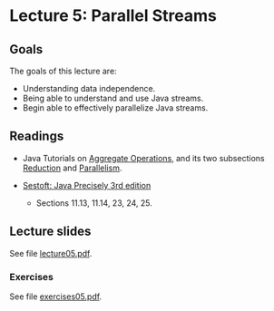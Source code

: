 # Lecture 5: Parallel Streams

## Goals

The goals of this lecture are:

* Understanding data independence.
* Being able to understand and use Java streams.
* Begin able to effectively parallelize Java streams.

## Readings

* Java Tutorials on [Aggregate Operations](https://docs.oracle.com/javase/tutorial/collections/streams/index.html), and its two subsections [Reduction](https://docs.oracle.com/javase/tutorial/collections/streams/reduction.html) and [Parallelism](https://docs.oracle.com/javase/tutorial/collections/streams/parallelism.html).

* [Sestoft: Java Precisely 3rd edition](reading-material/javaprecisely-3rd-draft-streams.pdf)
  * Sections 11.13, 11.14, 23, 24, 25.


## Lecture slides

See file [lecture05.pdf](lecture05.pdf).

### Exercises

See file [exercises05.pdf](exercises05.pdf).
